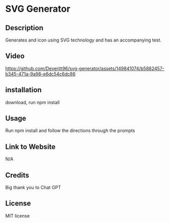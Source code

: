 # SVG Generator

## Description 

Generates and icon using SVG technology and has an accompanying test.

## Video



https://github.com/Deveritt96/svg-generator/assets/149841074/b5882457-b345-471a-9a98-e6dc54c6dc86




## installation

download, run npm install

## Usage

Run npm install and follow the directions through the prompts


## Link to Website

N/A


## Credits

Big thank you to Chat GPT

## License

MIT license
